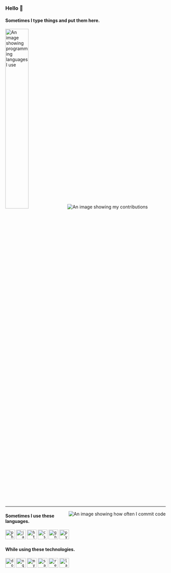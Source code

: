 ### Hello 👋
#### Sometimes I type things and put them here.


  
<p align="left">
  <img width="38%" src="https://github-readme-stats.vercel.app/api/top-langs/?username=runthis&langs_count=6&layout=compact" alt="An image showing programming languages I use">
  <img src="https://github-readme-stats.vercel.app/api?username=runthis&count_private=true&show_icons=true&hide_title=true&hide_border=true" alt="An image showing my contributions">
  <hr />
</p>

<p align="right">
  <img align="right" src="https://github-readme-streak-stats.herokuapp.com/?user=runthis" alt="An image showing how often I commit code">
</p>

#### Sometimes I use these languages.

<code><img height="30" src="https://cdn.jsdelivr.net/npm/simple-icons@3.12.2/icons/php.svg" alt="php" title="PHP"></code>
<code><img height="30" src="https://cdn.jsdelivr.net/npm/simple-icons@3.12.2/icons/javascript.svg" alt="javascript" title="JavaScript"></code>
<code><img height="30" src="https://cdn.jsdelivr.net/npm/simple-icons@3.12.2/icons/html5.svg" alt="html5" title="HTML"></code>
<code><img height="30" src="https://cdn.jsdelivr.net/npm/simple-icons@3.12.2/icons/css3.svg" alt="css3" title="CSS"></code>
<code><img height="30" src="https://cdn.jsdelivr.net/npm/simple-icons@3.12.2/icons/gnubash.svg" alt="gnu bash" title="Bash"></code>
<code><img height="30" src="https://cdn.jsdelivr.net/npm/simple-icons@3.12.2/icons/python.svg" alt="python" title="Python"></code>



#### While using these technologies.

<code><img height="30" src="https://cdn.jsdelivr.net/npm/simple-icons@3.12.2/icons/docker.svg" alt="docker" title="Docker"></code>
<code><img height="30" src="https://cdn.jsdelivr.net/npm/simple-icons@3.12.2/icons/nginx.svg" alt="nginx" title="Nginx"></code>
<code><img height="30" src="https://cdn.jsdelivr.net/npm/simple-icons@3.12.2/icons/mysql.svg" alt="mysql" title="MySQL"></code>
<code><img height="30" src="https://cdn.jsdelivr.net/npm/simple-icons@3.12.2/icons/sass.svg" alt="sass" title="Sass"></code>
<code><img height="30" src="https://cdn.jsdelivr.net/npm/simple-icons@3.12.2/icons/react.svg" alt="react" title="React"></code>
<code><img height="30" src="https://cdn.jsdelivr.net/npm/simple-icons@3.12.2/icons/laravel.svg" alt="laravel" title="Laravel"></code>



